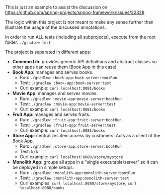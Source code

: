 This is just an example to assist the discussion on https://github.com/spring-projects/spring-framework/issues/32328.

The logic within this project is not meant to make any sense further than illustrate the usage of the discussed annotations.

In order to run ALL tests (including all subprojects), execute from the root folder:
`./gradlew test`

The project is separated in different apps:
* **Common Lib**: provides generic API definitions and abstract classes so other apps can reuse them (Book App in this case). 
* **Book App**: manages and serves books.
  * Run: `./gradlew :book-app:book-server:bootRun`
  * Test: `./gradlew :book-app:book-server:test`
  * Curl example: `curl localhost:8081/books`
* **Movie App**: manages and serves movies.
  * Run: `./gradlew :movie-app:movie-server:bootRun`
  * Test: `./gradlew :movie-app:movie-server:test`
  * Curl example: `curl localhost:8081/books`
* **Fruit App**: manages and serves fruits.
  * Run: `./gradlew :fruit-app:fruit-server:bootRun`
  * Test: `./gradlew :fruit-app:fruit-server:test`
  * Curl example: `curl localhost:8081/books`
* **Store App**: centralizes item access by customers. Acts as a client of the Book App.
  * Run: `./gradlew :store-app:store-server:bootRun`
  * Test: `N/A`
  * Curl example: `curl localhost:8080/store/mystore`
* **Monolith App**: groups all apps in a "single executable/server" so it can be deployed in simple setups.
  * Run: `./gradlew :monolith-app:monolith-server:bootRun`
  * Test: `./gradlew :monolith-app:monolith-server:test`
  * Curl examples: `curl localhost:8080/store/mystore`, `curl localhost:8080/books`
 
